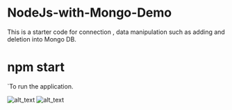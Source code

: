 # NodeJs-with-Mongo-Demo
This is a starter code for connection , data manipulation such as adding and deletion into Mongo DB.

# npm start 
`To run the application.

![alt_text](https://github.com/jitunayak/NodeJs-with-Mongo-Demo/tree/master/snapshots/add.jpg)
![alt_text](https://github.com/jitunayak/NodeJs-with-Mongo-Demo/tree/master/snapshots/course_list.jpg)
